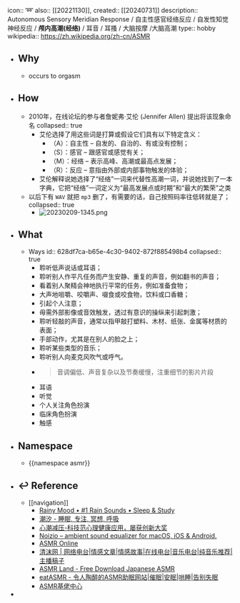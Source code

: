 icon:: ➿
also:: [[20221130]], 
created:: [[20240731]]
description:: Autonomous Sensory Meridian Response / 自主性感官经络反应 / 自发性知觉神经反应 / **颅内高潮(经络)** / 耳音 / 耳搔 / 大脑按摩 /大脑高潮
type:: hobby
wikipedia:: https://zh.wikipedia.org/zh-cn/ASMR

- ## Why
  - occurs to orgasm
- ## How
  - 2010年，在线论坛的参与者詹妮弗·艾伦 (Jennifer Allen) 提出将该现象命名
    collapsed:: true
    - 艾伦选择了用这些词是打算或假设它们具有以下特定含义：
      - （A）：自主性 – 自发的、自治的、有或没有控制；
      - （S）：感官 – 跟感官或感觉有关；
      - （M）：经络 – 表示高峰、高潮或最高点发展；
      - （R）：反应 – 意指由外部或内部事物触发的体验；
    - 艾伦解释说她选择了“经络”一词来代替性高潮一词，并说她找到了一本字典，它把“经络”一词定义为“最高发展点或时期”和“最大的繁荣”之类
  - 以后下有 `WAV` 就把 `mp3` 删了，有需要的话，自己按照码率往低转就是了；
    collapsed:: true
    - ![20230209-1345.png](../../soul/assets/20230209-1345_1675921554104_0.png)
- ## What
  - Ways
    id:: 628df7ca-b65e-4c30-9402-872f885498b4
    collapsed:: true
    - 聆听低声说话或耳语；
    - 聆听别人作平凡任务而产生安静、重复的声音，例如翻书的声音；
    - 看着别人聚精会神地执行平常的任务，例如准备食物；
    - 大声地咀嚼、咬嚼声、啜食或咬食物，饮料或口香糖；
    - 引起个人注意；
    - 毋需外部影像或音效触发，透过有意识的操纵来引起刺激；
    - 聆听轻敲的声音，通常以指甲敲打塑料、木材、纸张、金属等材质的表面；
    - 手部动作，尤其是在别人的脸之上；
    - 聆听某些类型的音乐；
    - 聆听别人向麦克风吹气或呼气。
    - > 音调偏低、声音复杂以及节奏缓慢，注重细节的影片片段
    - 耳语
    - 听觉
    - 个人关注角色扮演
    - 临床角色扮演
    - 触感
- ## Namespace
  - {{namespace asmr}}
- ## ↩ Reference
  - [[navigation]]
    - [Rainy Mood • #1 Rain Sounds • Sleep & Study](https://www.rainymood.com/)
    - [潮汐 - 睡眠, 专注, 冥想, 呼吸](https://tide.fm/)
    - [心潮减压-科技范心理健康应用，屡获创新大奖](https://psy-1.com/)
    - [Noizio – ambient sound equalizer for macOS, iOS & Android.](https://noiz.io/)
    - [ASMR Online](https://www.asmr.one/works)
    - [清沫网 | 网络电台|情感文章|情感故事|在线电台|音乐电台|纯音乐推荐|主播稿子](https://www.qingmo.net/)
    - [ASMR Land - Free Download Japanese ASMR](https://asmrland.website/ )
    - [eatASMR - 令人陶醉的ASMR助眠网站|催眠|安眠|哄睡|告别失眠](https://eatasmr.com/)
    - [ASMR基佬中心](https://www.asmrgay.com)
-